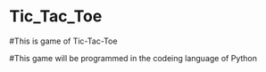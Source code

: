 # Tic_Tac_Toe

#This is game of Tic-Tac-Toe 

#This game will be programmed in the codeing language of Python
